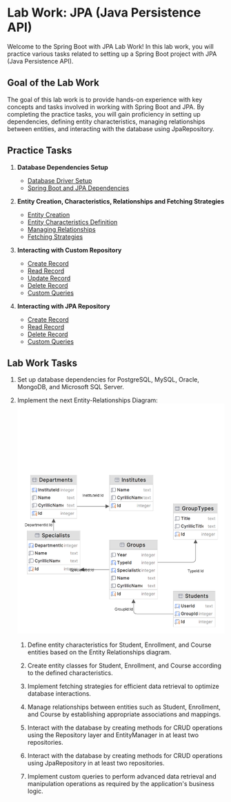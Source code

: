 # Lab Work: JPA (Java Persistence API)

Welcome to the Spring Boot with JPA Lab Work! In this lab work, you will practice various tasks related to setting up a Spring Boot project with JPA (Java Persistence API).

## Goal of the Lab Work

The goal of this lab work is to provide hands-on experience with key concepts and tasks involved in working with Spring Boot and JPA. By completing the practice tasks, you will gain proficiency in setting up dependencies, defining entity characteristics, managing relationships between entities, and interacting with the database using JpaRepository.

## Practice Tasks <a name="practice-tasks"></a>

1. **Database Dependencies Setup**
    - [Database Driver Setup](practice/dependencies/driver.md)
    - [Spring Boot and JPA Dependencies](practice/dependencies/jpa.md)

2. **Entity Creation, Characteristics, Relationships and Fetching Strategies**
    - [Entity Creation](practice/creation/create-entity.md)
    - [Entity Characteristics Definition](practice/creation/characteristics.md)
    - [Managing Relationships](practice/creation/relationships.md)
    - [Fetching Strategies](practice/creation/fetching.md)

3. **Interacting with Custom Repository**
    - [Create Record](practice/interacting/repository/create.md)
    - [Read Record](practice/interacting/repository/read.md)
    - [Update Record](practice/interacting/repository/update.md)
    - [Delete Record](practice/interacting/repository/delete.md)
    - [Custom Queries](practice/interacting/repository/query.md)

4. **Interacting with JPA Repository**
    - [Create Record](practice/interacting/jpa-repository/create.md)
    - [Read Record](practice/interacting/jpa-repository/read.md)
    - [Delete Record](practice/interacting/jpa-repository/delete.md)
    - [Custom Queries](practice/interacting/jpa-repository/query.md)


## Lab Work Tasks <a name="lab-work-tasks"></a>

1. Set up database dependencies for PostgreSQL, MySQL, Oracle, MongoDB, and Microsoft SQL Server.

2. Implement the next Entity-Relationships Diagram:
![img.png](../../srcs/jpa/task-er-diagram.png)

   1. Define entity characteristics for Student, Enrollment, and Course entities based on the Entity Relationships diagram.

   2. Create entity classes for Student, Enrollment, and Course according to the defined characteristics.

   3. Implement fetching strategies for efficient data retrieval to optimize database interactions.

   4. Manage relationships between entities such as Student, Enrollment, and Course by establishing appropriate associations and mappings.

   5. Interact with the database by creating methods for CRUD operations using the Repository layer and EntityManager in at least two repositories.

   6. Interact with the database by creating methods for CRUD operations using JpaRepository in at least two repositories.

   7. Implement custom queries to perform advanced data retrieval and manipulation operations as required by the application's business logic.

